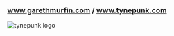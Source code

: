 ### www.garethmurfin.com / www.tynepunk.com 

![tynepunk logo](https://scontent.ftpe7-3.fna.fbcdn.net/v/t39.30808-6/p960x960/258785975_125379486594269_7176158921796036390_n.png?_nc_cat=111&ccb=1-5&_nc_sid=e3f864&_nc_ohc=-r1cNWC6lxYAX_cZGIy&_nc_ht=scontent.ftpe7-3.fna&oh=c876e014423e74d99a48bb1d64f6b33f&oe=61A5171D)




<!--
**amigax/amigax** is a ✨ _special_ ✨ repository because its `README.md` (this file) appears on your GitHub profile.

Here are some ideas to get you started:

- 🔭 I’m currently working on ...
- 🌱 I’m currently learning ...
- 👯 I’m looking to collaborate on ...
- 🤔 I’m looking for help with ...
- 💬 Ask me about ...
- 📫 How to reach me: ...
- 😄 Pronouns: ...
- ⚡ Fun fact: ...
-->
